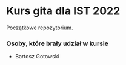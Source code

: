 # Kurs gita dla IST 2022

Początkowe repozytorium.

### Osoby, które brały udział w kursie
- Bartosz Gotowski

